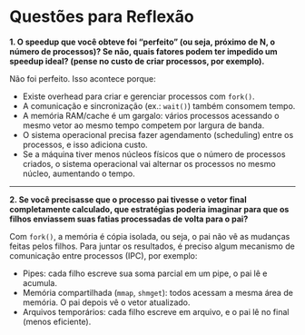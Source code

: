 # Questões para Reflexão

**1. O speedup que você obteve foi “perfeito” (ou seja, próximo de N, o número de processos)?
Se não, quais fatores podem ter impedido um speedup ideal? (pense no custo de criar processos, por exemplo).**

Não foi perfeito. Isso acontece porque:

- Existe overhead para criar e gerenciar processos com `fork()`.
- A comunicação e sincronização (ex.: `wait()`) também consomem tempo.
- A memória RAM/cache é um gargalo: vários processos acessando o mesmo vetor ao mesmo tempo competem por largura de banda.
- O sistema operacional precisa fazer agendamento (scheduling) entre os processos, e isso adiciona custo.
- Se a máquina tiver menos núcleos físicos que o número de processos criados, o sistema operacional vai alternar os processos no mesmo núcleo, aumentando o tempo.

---

**2. Se você precisasse que o processo pai tivesse o vetor final completamente calculado, que estratégias poderia imaginar para que os filhos enviassem suas fatias processadas de volta para o pai?**

Com `fork()`, a memória é cópia isolada, ou seja, o pai não vê as mudanças feitas pelos filhos. Para juntar os resultados, é preciso algum mecanismo de comunicação entre processos (IPC), por exemplo:

- Pipes: cada filho escreve sua soma parcial em um pipe, o pai lê e acumula.
- Memória compartilhada (`mmap`, `shmget`): todos acessam a mesma área de memória. O pai depois vê o vetor atualizado.
- Arquivos temporários: cada filho escreve em arquivo, e o pai lê no final (menos eficiente).